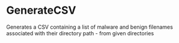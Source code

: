 # GenerateCSV
Generates a CSV containing a list of malware and benign filenames associated with their directory path - from given directories
